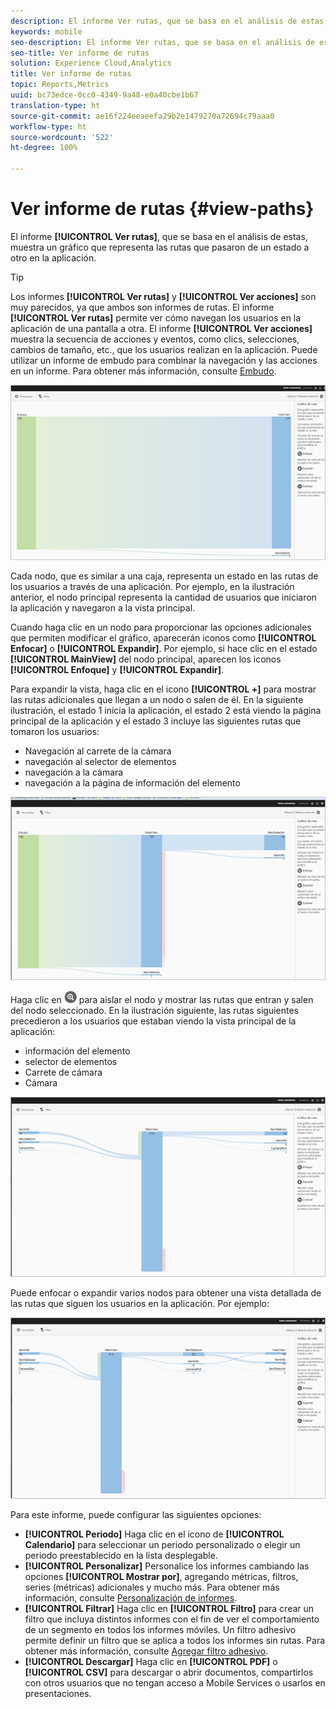 ```yaml
---
description: El informe Ver rutas, que se basa en el análisis de estas, muestra un gráfico que representa las rutas que pasaron de un estado a otro en la aplicación.
keywords: mobile
seo-description: El informe Ver rutas, que se basa en el análisis de estas, muestra un gráfico que representa las rutas que pasaron de un estado a otro en la aplicación.
seo-title: Ver informe de rutas
solution: Experience Cloud,Analytics
title: Ver informe de rutas
topic: Reports,Metrics
uuid: bc73edce-0cc0-4349-9a48-e0a40cbe1b67
translation-type: ht
source-git-commit: ae16f224eeaeefa29b2e1479270a72694c79aaa0
workflow-type: ht
source-wordcount: '522'
ht-degree: 100%

---
```



# Ver informe de rutas {#view-paths}

El informe **[!UICONTROL Ver rutas]**, que se basa en el análisis de estas, muestra un gráfico que representa las rutas que pasaron de un estado a otro en la aplicación.

>[!TIP]
>
>Los informes **[!UICONTROL Ver rutas]** y **[!UICONTROL Ver acciones]** son muy parecidos, ya que ambos son informes de rutas. El informe **[!UICONTROL Ver rutas]** permite ver cómo navegan los usuarios en la aplicación de una pantalla a otra. El informe **[!UICONTROL Ver acciones]** muestra la secuencia de acciones y eventos, como clics, selecciones, cambios de tamaño, etc., que los usuarios realizan en la aplicación. Puede utilizar un informe de embudo para combinar la navegación y las acciones en un informe. Para obtener más información, consulte [Embudo](/help/using/usage/reports-funnel.md).

![ver rutas](assets/view_paths.png)

Cada nodo, que es similar a una caja, representa un estado en las rutas de los usuarios a través de una aplicación. Por ejemplo, en la ilustración anterior, el nodo principal representa la cantidad de usuarios que iniciaron la aplicación y navegaron a la vista principal.

Cuando haga clic en un nodo para proporcionar las opciones adicionales que permiten modificar el gráfico, aparecerán iconos como **[!UICONTROL Enfocar]** o **[!UICONTROL Expandir]**. Por ejemplo, si hace clic en el estado **[!UICONTROL MainView]** del nodo principal, aparecen los iconos **[!UICONTROL Enfoque]** y **[!UICONTROL Expandir]**.

Para expandir la vista, haga clic en el icono **[!UICONTROL +]** para mostrar las rutas adicionales que llegan a un nodo o salen de él. En la siguiente ilustración, el estado 1 inicia la aplicación, el estado 2 está viendo la página principal de la aplicación y el estado 3 incluye las siguientes rutas que tomaron los usuarios:

* Navegación al carrete de la cámara
* navegación al selector de elementos
* navegación a la cámara
* navegación a la página de información del elemento

![](assets/view_paths_expand.png)

Haga clic en ![icono de enfoque](assets/icon_focus.png) para aislar el nodo y mostrar las rutas que entran y salen del nodo seleccionado. En la ilustración siguiente, las rutas siguientes precedieron a los usuarios que estaban viendo la vista principal de la aplicación:

* información del elemento
* selector de elementos
* Carrete de cámara
* Cámara

![ver el enfoque de la ruta](assets/view_paths_focus.png)

Puede enfocar o expandir varios nodos para obtener una vista detallada de las rutas que siguen los usuarios en la aplicación. Por ejemplo:

![ver ruta múltiple](assets/view_paths_mult.png)

Para este informe, puede configurar las siguientes opciones:

* **[!UICONTROL Periodo]** Haga clic en el icono de **[!UICONTROL Calendario]** para seleccionar un periodo personalizado o elegir un periodo preestablecido en la lista desplegable.
* **[!UICONTROL Personalizar]** Personalice los informes cambiando las opciones **[!UICONTROL Mostrar por]**, agregando métricas, filtros, series (métricas) adicionales y mucho más. Para obtener más información, consulte [Personalización de informes](/help/using/usage/reports-customize/reports-customize.md).
* **[!UICONTROL Filtrar]** Haga clic en **[!UICONTROL Filtro]** para crear un filtro que incluya distintos informes con el fin de ver el comportamiento de un segmento en todos los informes móviles. Un filtro adhesivo permite definir un filtro que se aplica a todos los informes sin rutas. Para obtener más información, consulte [Agregar filtro adhesivo](/help/using/usage/reports-customize/t-sticky-filter.md).
* **[!UICONTROL Descargar]** Haga clic en **[!UICONTROL PDF]** o **[!UICONTROL CSV]** para descargar o abrir documentos, compartirlos con otros usuarios que no tengan acceso a Mobile Services o usarlos en presentaciones.